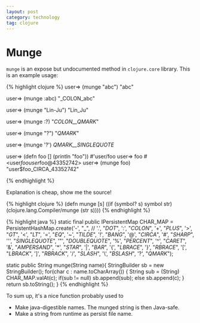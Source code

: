 ```yaml
---
layout: post
category: technology
tag: clojure
---
```


# Munge

`munge` is an expose but undocumented method in  `clojure.core` library.
This is an example usage:

{% highlight clojure %}
user=> (munge "abc")
"abc"

user=> (munge :abc)
"_COLON_abc"

user=> (munge "Lin-Ju")
"Lin_Ju"

user=> (munge :?)
"_COLON__QMARK_"

user=> (munge "?")
"_QMARK_"

user=> (munge '?')
_QMARK__SINGLEQUOTE_

user=> (defn foo [] (println "foo"))
#'user/foo
user=> foo
#<user$foo user$foo@43352742>
user=> (munge foo)
"user$foo_CIRCA_43352742"

{% endhighlight %}

Explanation is cheap, show me the source!

{% highlight clojure %}
(defn munge [s]
  ((if (symbol? s)
       symbol
       str)
   (clojure.lang.Compiler/munge (str s))))
{% endhighlight %}

{% highlight java %}
static final public IPersistentMap CHAR_MAP =
		PersistentHashMap.create('-', "_",
//		                         '.', "_DOT_",
':', "_COLON_",
'+', "_PLUS_",
'>', "_GT_",
'<', "_LT_",
'=', "_EQ_",
'~', "_TILDE_",
'!', "_BANG_",
'@', "_CIRCA_",
'#', "_SHARP_",
'\'', "_SINGLEQUOTE_",
'"', "_DOUBLEQUOTE_",
'%', "_PERCENT_",
'^', "_CARET_",
'&', "_AMPERSAND_",
'*', "_STAR_",
'|', "_BAR_",
'{', "_LBRACE_",
'}', "_RBRACE_",
'[', "_LBRACK_",
']', "_RBRACK_",
'/', "_SLASH_",
'\\', "_BSLASH_",
'?', "_QMARK_");

static public String munge(String name){
	StringBuilder sb = new StringBuilder();
	for(char c : name.toCharArray())
		{
		String sub = (String) CHAR_MAP.valAt(c);
		if(sub != null)
			sb.append(sub);
		else
			sb.append(c);
		}
	return sb.toString();
}
{% endhighlight %}

To sum up, it's a nice function probably used to

* Make java-digestible names. The munged string is then Java-safe.
* Make a string from runtime as persist file name.
